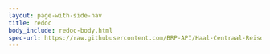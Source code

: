 ```yaml
---
layout: page-with-side-nav
title: redoc
body_include: redoc-body.html
spec-url: https://raw.githubusercontent.com/BRP-API/Haal-Centraal-Reisdocumenten-bevragen/master/specificatie/genereervariant/openapi.yaml
---
```

<redoc spec-url='{{ page.spec-url}}'></redoc>
